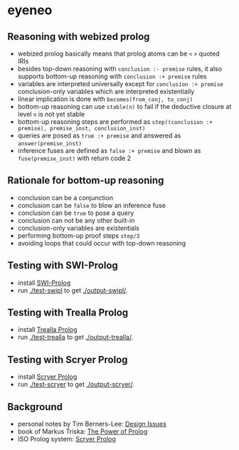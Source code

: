 # eyeneo

## Reasoning with webized prolog

- webized prolog basically means that prolog atoms can be `<` `>` quoted IRIs
- besides top-down reasoning with `conclusion :- premise` rules, it also supports bottom-up reasoning with `conclusion :+ premise` rules
- variables are interpreted universally except for `conclusion :+ premise` conclusion-only variables which are interpreted existentially
- linear implication is done with `becomes(from_conj, to_conj)`
- bottom-up reasoning can use `stable(n)` to fail if the deductive closure at level `n` is not yet stable
- bottom-up reasoning steps are performed as `step((conclusion :+ premise), premise_inst, conclusion_inst)`
- queries are posed as `true :+ premise` and answered as `answer(premise_inst)`
- inference fuses are defined as `false :+ premise` and blown as `fuse(premise_inst)` with return code 2

## Rationale for bottom-up reasoning

- conclusion can be a conjunction
- conclusion can be `false` to blow an inference fuse
- conclusion can be `true` to pose a query
- conclusion can not be any other built-in
- conclusion-only variables are existentials
- performing bottom-up proof steps `step/3`
- avoiding loops that could occur with top-down reasoning

## Testing with SWI-Prolog

- install [SWI-Prolog](https://www.swi-prolog.org/download/stable)
- run [./test-swipl](./test-swipl) to get [./output-swipl/](./output-swipl/).

## Testing with Trealla Prolog

- install [Trealla Prolog](https://github.com/trealla-prolog/trealla?tab=readme-ov-file#building)
- run [./test-trealla](./test-trealla) to get [./output-trealla/](./output-trealla/).

## Testing with Scryer Prolog

- install [Scryer Prolog](https://github.com/mthom/scryer-prolog?tab=readme-ov-file#installing-scryer-prolog)
- run [./test-scryer](./test-scryer) to get [./output-scryer/](./output-scryer/).

## Background

- personal notes by Tim Berners-Lee: [Design Issues](https://www.w3.org/DesignIssues/)
- book of Markus Triska: [The Power of Prolog](https://www.metalevel.at/prolog)
- ISO Prolog system: [Scryer Prolog](https://www.scryer.pl/)
